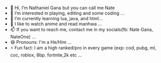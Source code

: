 - 👋 Hi, I’m Nathaniel Gana but you can call me Nate
- 👀 I’m interested in playing, editing and some coding ...
- 🌱 I’m currently learning lua, java, and html...
- 💞️ I like to watch anime and read manhwa ...
- 📫 If you want to reach me, contact me in my socials(fb: Nate Gana, NateOne) ...
- 😄 Pronouns: I'm a He/Him ...
- ⚡ Fun fact: I am a high ranked/pro in every game (exp: cod, pubg, ml, coc, roblox, 8bp. fortnite,2k etc ...

<!---
NateGana/NateGana is a ✨ special ✨ repository because its `README.md` (this file) appears on your GitHub profile.
You can click the Preview link to take a look at your changes.
--->
